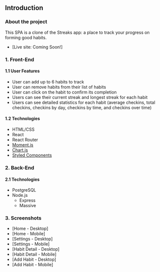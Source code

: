 ## Introduction
### About the project
This SPA is a clone of the Streaks app: a place to track your progress on forming good habits. 
* [Live site: Coming Soon!] 

### 1. Front-End

#### 1.1 User Features
  * User can add up to 6 habits to track 
  * User can remove habits from their list of habits
  * User can click on the habit to confirm its completion
  * Users can see their current streak and longest streak for each habit
  * Users can see detailed statistics for each habit (average checkins, total checkins, checkins by day, checkins by time, and checkins over time)

#### 1.2 Technologies
  * HTML/CSS
  * React
  * React Router
  * [Moment.js](https://momentjs.com)
  * [Chart.js](http://www.chartjs.org)
  * [Styled Components](https://www.styled-components.com)

### 2. Back-End

#### 2.1 Technologies
  * PostgreSQL
  * Node.js
    * Express
    * Massive

### 3. Screenshots
  * [Home - Desktop]
  * [Home - Mobile]
  * [Settings - Desktop]
  * [Settings - Mobile]
  * [Habit Detail - Desktop]
  * [Habit Detail - Mobile]
  * [Add Habit - Desktop]
  * [Add Habit - Mobile]
